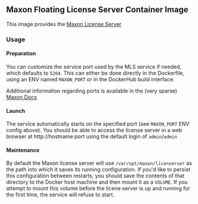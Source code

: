 Maxon Floating License Server Container Image
-----------------------------------------------

This image provides the [Maxon License Server](https://www.maxon.net/en-us/try/)

### Usage
#### Preparation
You can customize the service port used by the MLS service if needed, which defaults to `5264`. This can either be done directly in the Dockerfile, using an ENV named `MAXON_PORT` or in the DockerHub build interface.

Additional information regarding ports is available in the (very sparse) [Maxon Docs](https://support.maxon.net/kb/faq.php?id=54?id=54&lang=en-US)

#### Launch
The service automatically starts on the specified port (see `MAXON_PORT` ENV config above). You should be able to access the license server in a web browser at http://hostname:port using the default login of `admin`/`admin`

#### Maintenance
By default the Maxon license server will use `/var/opt/maxon/licenserver` as the path into which it saves its running configuration. If you'd like to persist this configuration between restarts, you should save the contents of that directory to the Docker host machine and then mount it as a `VOLUME`. If you attempt to mount this volume before the licene server is up and running for the first time, the service will refuse to start.
